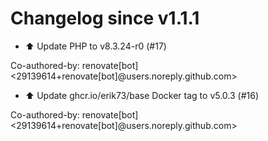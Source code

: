 # Changelog since v1.1.1
- ⬆️ Update PHP to v8.3.24-r0 (#17)

Co-authored-by: renovate[bot] <29139614+renovate[bot]@users.noreply.github.com> 
- ⬆️ Update ghcr.io/erik73/base Docker tag to v5.0.3 (#16)

Co-authored-by: renovate[bot] <29139614+renovate[bot]@users.noreply.github.com> 
